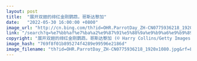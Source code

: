 ```yaml
---
layout: post
title:  "展开双翅的绯红金刚鹦鹉，哥斯达黎加"
date:   "2022-05-30 16:00:00 +0800"
image_url: "http://cn.bing.com/th?id=OHR.ParrotDay_ZH-CN0775936218_1920x1080.jpg&rf=LaDigue_1920x1080.jpg&pid=hp"
link: "/search?q=%e7%bb%af%e7%ba%a2%e9%87%91%e5%88%9a%e9%b9%a6%e9%b9%89&form=hpcapt&mkt=zh-cn"
copyright: "展开双翅的绯红金刚鹦鹉，哥斯达黎加 (© Harry Collins/Getty Images)"
image_hash: "769f8f01b895274f4289e99596e2186d"
image_filename: "th?id=OHR.ParrotDay_ZH-CN0775936218_1920x1080.jpg&rf=LaDigue_1920x1080.jpg&pid=hp"
---
```

